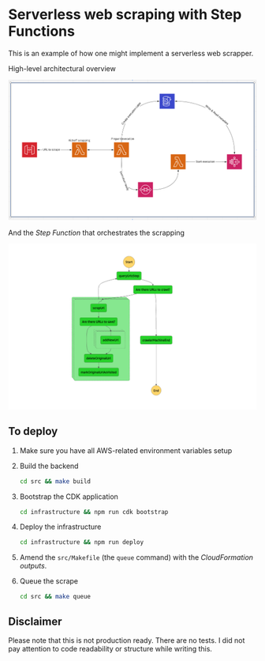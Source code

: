 # Serverless web scraping with Step Functions

This is an example of how one might implement a serverless web scrapper.

High-level architectural overview

![Architecture](./docs/overview_arch.png)

And the _Step Function_ that orchestrates the scrapping

![Step Function](./docs/step_function.png)

## To deploy

1. Make sure you have all AWS-related environment variables setup
2. Build the backend

   ```sh
   cd src && make build
   ```

3. Bootstrap the CDK application

   ```sh
   cd infrastructure && npm run cdk bootstrap
   ```

4. Deploy the infrastructure

   ```sh
   cd infrastructure && npm run deploy
   ```

5. Amend the `src/Makefile` (the `queue` command) with the _CloudFormation outputs_.

6. Queue the scrape

   ```sh
   cd src && make queue
   ```

## Disclaimer

Please note that this is not production ready. There are no tests. I did not pay attention to code readability or structure while writing this.
